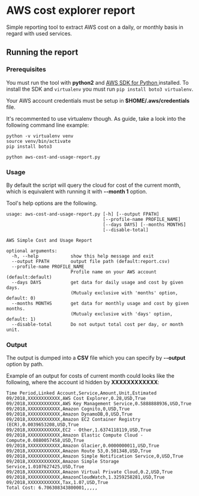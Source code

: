 # AWS cost explorer report

Simple reporting tool to extract AWS cost on a daily, or monthly basis in regard
with used services.


## Running the report

### Prerequisites

You must run the tool with **python2** and [AWS SDK for Python ](https://boto3.amazonaws.com/v1/documentation/api/latest/index.html) installed. To install the SDK and ```virtualenv``` you must run ``` pip install boto3 virtualenv ```.

Your AWS account credentials must be setup in **$HOME/.aws/credentials** file.


It's recommented to use virtualenv though. As guide, take a look into the following
command line example:

```
python -v virtualenv venv
source venv/bin/activate
pip install boto3

python aws-cost-and-usage-report.py
```

### Usage

By default the script will query the cloud for cost of the current month, which is equivalent with running it with **--month 1** option.

Tool's help options are the following.

```
usage: aws-cost-and-usage-report.py [-h] [--output FPATH]
                                    [--profile-name PROFILE_NAME]
                                    [--days DAYS] [--months MONTHS]
                                    [--disable-total]

AWS Simple Cost and Usage Report

optional arguments:
  -h, --help            show this help message and exit
  --output FPATH        output file path (default:report.csv)
  --profile-name PROFILE_NAME
                        Profile name on your AWS account (default:default)
  --days DAYS           get data for daily usage and cost by given days.
                        (Mutualy exclusive with 'months' option, default: 0)
  --months MONTHS       get data for monthly usage and cost by given months.
                        (Mutualy exclusive with 'days' option, default: 1)
  --disable-total       Do not output total cost per day, or month unit.
```

### Output

The output is dumped into a **CSV** file which you can specify by **--output** option by path.

Example of an output for costs of current month could looks like the following, where the account id hidden by **XXXXXXXXXXXX**:
```
Time Period,Linked Account,Service,Amount,Unit,Estimated
09/2018,XXXXXXXXXXXX,AWS Cost Explorer,0.28,USD,True
09/2018,XXXXXXXXXXXX,AWS Key Management Service,0.5888888936,USD,True
09/2018,XXXXXXXXXXXX,Amazon Cognito,0,USD,True
09/2018,XXXXXXXXXXXX,Amazon DynamoDB,0,USD,True
09/2018,XXXXXXXXXXXX,Amazon EC2 Container Registry (ECR),0.0039653208,USD,True
09/2018,XXXXXXXXXXXX,EC2 - Other,1.6374118119,USD,True
09/2018,XXXXXXXXXXXX,Amazon Elastic Compute Cloud - Compute,0.0880057458,USD,True
09/2018,XXXXXXXXXXXX,Amazon Glacier,0.0000000011,USD,True
09/2018,XXXXXXXXXXXX,Amazon Route 53,0.501348,USD,True
09/2018,XXXXXXXXXXXX,Amazon Simple Notification Service,0,USD,True
09/2018,XXXXXXXXXXXX,Amazon Simple Storage Service,1.0107627425,USD,True
09/2018,XXXXXXXXXXXX,Amazon Virtual Private Cloud,0.2,USD,True
09/2018,XXXXXXXXXXXX,AmazonCloudWatch,1.3259258281,USD,True
09/2018,XXXXXXXXXXXX,Tax,1.07,USD,True
Total Cost: 6.706308343800001,,,,,

```
